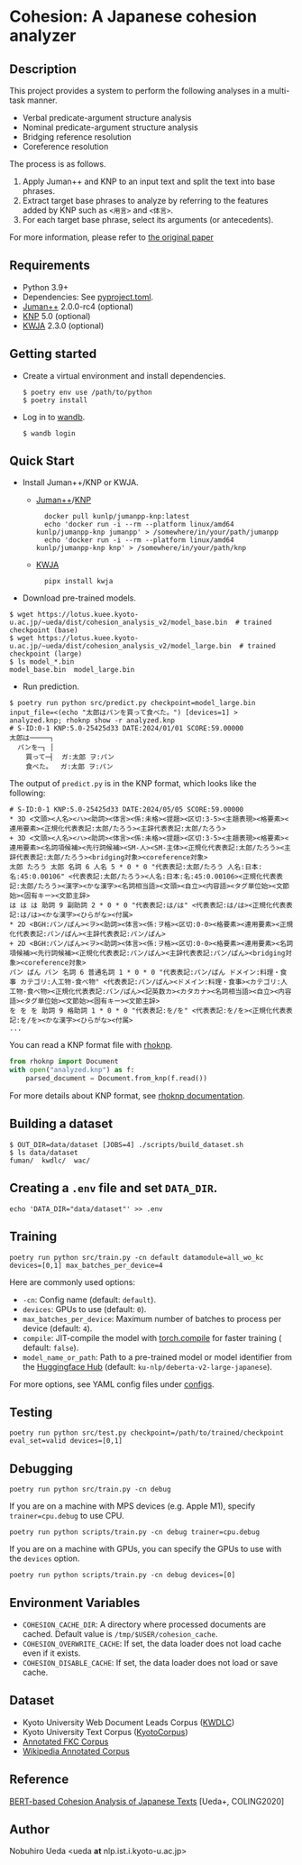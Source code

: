 # Cohesion: A Japanese cohesion analyzer

## Description

This project provides a system to perform the following analyses in a multi-task manner.

- Verbal predicate-argument structure analysis
- Nominal predicate-argument structure analysis
- Bridging reference resolution
- Coreference resolution

The process is as follows.

1. Apply Juman++ and KNP to an input text and split the text into base phrases.
2. Extract target base phrases to analyze by referring to the features added by KNP such as `<用言>` and `<体言>`.
3. For each target base phrase, select its arguments (or antecedents).

For more information, please refer to [the original paper](#reference)

## Requirements

- Python 3.9+
- Dependencies: See [pyproject.toml](./pyproject.toml).
- [Juman++](https://github.com/ku-nlp/jumanpp) 2.0.0-rc4 (optional)
- [KNP](https://github.com/ku-nlp/knp) 5.0 (optional)
- [KWJA](https://github.com/ku-nlp/kwja) 2.3.0 (optional)

## Getting started

- Create a virtual environment and install dependencies.
    ```shell
    $ poetry env use /path/to/python
    $ poetry install
    ```

- Log in to [wandb](https://wandb.ai/site).
    ```shell
    $ wandb login
    ```

## Quick Start

- Install Juman++/KNP or KWJA.

  - [Juman++](https://github.com/ku-nlp/jumanpp)/[KNP](https://github.com/ku-nlp/knp)
    ```shell
      docker pull kunlp/jumanpp-knp:latest
      echo 'docker run -i --rm --platform linux/amd64 kunlp/jumanpp-knp jumanpp' > /somewhere/in/your/path/jumanpp
      echo 'docker run -i --rm --platform linux/amd64 kunlp/jumanpp-knp knp' > /somewhere/in/your/path/knp
    ```

  - [KWJA](https://github.com/ku-nlp/kwja)
    ```shell
      pipx install kwja
    ```

- Download pre-trained models.

```shell
$ wget https://lotus.kuee.kyoto-u.ac.jp/~ueda/dist/cohesion_analysis_v2/model_base.bin  # trained checkpoint (base)
$ wget https://lotus.kuee.kyoto-u.ac.jp/~ueda/dist/cohesion_analysis_v2/model_large.bin  # trained checkpoint (large)
$ ls model_*.bin
model_base.bin  model_large.bin
```

- Run prediction.

```shell
$ poetry run python src/predict.py checkpoint=model_large.bin input_file=<(echo "太郎はパンを買って食べた。") [devices=1] > analyzed.knp; rhoknp show -r analyzed.knp
# S-ID:0-1 KNP:5.0-25425d33 DATE:2024/01/01 SCORE:59.00000
太郎は─────┐
  パンを─┐ │
    買って─┤  ガ:太郎 ヲ:パン
    食べた。  ガ:太郎 ヲ:パン

```

The output of `predict.py` is in the KNP format, which looks like the following:

```
# S-ID:0-1 KNP:5.0-25425d33 DATE:2024/05/05 SCORE:59.00000
* 3D <文頭><人名><ハ><助詞><体言><係:未格><提題><区切:3-5><主題表現><格要素><連用要素><正規化代表表記:太郎/たろう><主辞代表表記:太郎/たろう>
+ 3D <文頭><人名><ハ><助詞><体言><係:未格><提題><区切:3-5><主題表現><格要素><連用要素><名詞項候補><先行詞候補><SM-人><SM-主体><正規化代表表記:太郎/たろう><主辞代表表記:太郎/たろう><bridging対象><coreference対象>
太郎 たろう 太郎 名詞 6 人名 5 * 0 * 0 "代表表記:太郎/たろう 人名:日本:名:45:0.00106" <代表表記:太郎/たろう><人名:日本:名:45:0.00106><正規化代表表記:太郎/たろう><漢字><かな漢字><名詞相当語><文頭><自立><内容語><タグ単位始><文節始><固有キー><文節主辞>
は は は 助詞 9 副助詞 2 * 0 * 0 "代表表記:は/は" <代表表記:は/は><正規化代表表記:は/は><かな漢字><ひらがな><付属>
* 2D <BGH:パン/ぱん><ヲ><助詞><体言><係:ヲ格><区切:0-0><格要素><連用要素><正規化代表表記:パン/ぱん><主辞代表表記:パン/ぱん>
+ 2D <BGH:パン/ぱん><ヲ><助詞><体言><係:ヲ格><区切:0-0><格要素><連用要素><名詞項候補><先行詞候補><正規化代表表記:パン/ぱん><主辞代表表記:パン/ぱん><bridging対象><coreference対象>
パン ぱん パン 名詞 6 普通名詞 1 * 0 * 0 "代表表記:パン/ぱん ドメイン:料理・食事 カテゴリ:人工物-食べ物" <代表表記:パン/ぱん><ドメイン:料理・食事><カテゴリ:人工物-食べ物><正規化代表表記:パン/ぱん><記英数カ><カタカナ><名詞相当語><自立><内容語><タグ単位始><文節始><固有キー><文節主辞>
を を を 助詞 9 格助詞 1 * 0 * 0 "代表表記:を/を" <代表表記:を/を><正規化代表表記:を/を><かな漢字><ひらがな><付属>
...
```

You can read a KNP format file with [rhoknp](https://github.com/ku-nlp/rhoknp).

```python
from rhoknp import Document
with open("analyzed.knp") as f:
    parsed_document = Document.from_knp(f.read())
```

For more details about KNP format, see [rhoknp documentation](https://rhoknp.readthedocs.io/en/latest/format/index.html#knp).

## Building a dataset

```shell
$ OUT_DIR=data/dataset [JOBS=4] ./scripts/build_dataset.sh
$ ls data/dataset
fuman/  kwdlc/  wac/
```

## Creating a `.env` file and set `DATA_DIR`.

```shell
echo 'DATA_DIR="data/dataset"' >> .env
```

## Training

```shell
poetry run python src/train.py -cn default datamodule=all_wo_kc devices=[0,1] max_batches_per_device=4
```

Here are commonly used options:

- `-cn`: Config name (default: `default`).
- `devices`: GPUs to use (default: `0`).
- `max_batches_per_device`: Maximum number of batches to process per device (default: `4`).
- `compile`: JIT-compile the model
  with [torch.compile](https://pytorch.org/tutorials/intermediate/torch_compile_tutorial.html) for faster training (
  default: `false`).
- `model_name_or_path`: Path to a pre-trained model or model identifier from
  the [Huggingface Hub](https://huggingface.co/models) (default: `ku-nlp/deberta-v2-large-japanese`).

For more options, see YAML config files under [configs](./configs).

## Testing

```shell
poetry run python src/test.py checkpoint=/path/to/trained/checkpoint eval_set=valid devices=[0,1]
```

## Debugging

```shell
poetry run python src/train.py -cn debug
```

If you are on a machine with MPS devices (e.g. Apple M1), specify `trainer=cpu.debug` to use CPU.

```shell
poetry run python scripts/train.py -cn debug trainer=cpu.debug
```

If you are on a machine with GPUs, you can specify the GPUs to use with the `devices` option.

```shell
poetry run python scripts/train.py -cn debug devices=[0]
```

## Environment Variables

- `COHESION_CACHE_DIR`: A directory where processed documents are cached. Default value is `/tmp/$USER/cohesion_cache`.
- `COHESION_OVERWRITE_CACHE`: If set, the data loader does not load cache even if it exists.
- `COHESION_DISABLE_CACHE`: If set, the data loader does not load or save cache.

## Dataset

- Kyoto University Web Document Leads Corpus ([KWDLC](https://github.com/ku-nlp/KWDLC))
- Kyoto University Text Corpus ([KyotoCorpus](https://github.com/ku-nlp/KyotoCorpus))
- [Annotated FKC Corpus](https://github.com/ku-nlp/AnnotatedFKCCorpus)
- [Wikipedia Annotated Corpus](https://github.com/ku-nlp/WikipediaAnnotatedCorpus)

## Reference

[BERT-based Cohesion Analysis of Japanese Texts](https://www.aclweb.org/anthology/2020.coling-main.114/) [Ueda+, COLING2020]

## Author

Nobuhiro Ueda <ueda **at** nlp.ist.i.kyoto-u.ac.jp>
